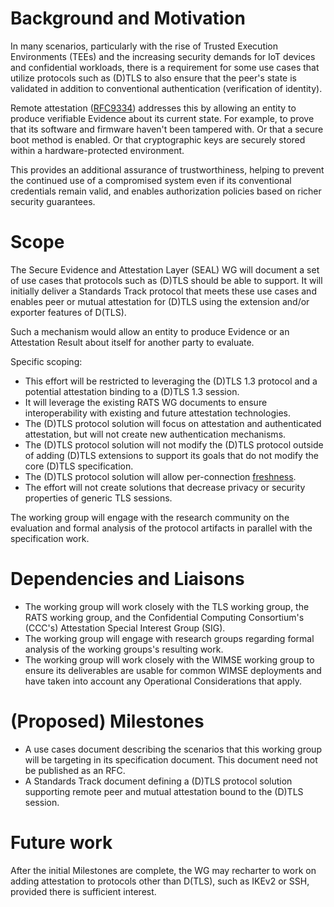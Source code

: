 # Background and Motivation

In many scenarios, particularly with the rise of Trusted Execution
Environments (TEEs) and the increasing security demands for IoT devices
and confidential workloads, there is a requirement for some use cases that
utilize protocols such as (D)TLS to also ensure that the peer's state is
validated in addition to conventional authentication (verification of identity).

Remote attestation ([RFC9334](https://datatracker.ietf.org/doc/rfc9334/)) addresses this by allowing an entity to
produce verifiable Evidence about its current state. For example, to
prove that its software and firmware haven't been tampered with. Or
that a secure boot method is enabled. Or that cryptographic keys are
securely stored within a hardware-protected environment.

This provides an additional assurance of trustworthiness, helping to
prevent the continued use of a compromised system even if its
conventional credentials remain valid, and enables authorization
policies based on richer security guarantees.

# Scope

The Secure Evidence and Attestation Layer (SEAL) WG will document a
set of use cases that protocols such as (D)TLS should be able to support.
It will initially deliver a Standards Track protocol that meets these
use cases and enables peer or mutual attestation for (D)TLS using the
extension and/or exporter features of D(TLS).

Such a mechanism would allow an entity to produce Evidence or an
Attestation Result about itself for another party to evaluate.

Specific scoping:

* This effort will be restricted to leveraging the (D)TLS 1.3 protocol
and a potential attestation binding to a (D)TLS 1.3 session.
* It will leverage the existing RATS WG documents to ensure
interoperability with existing and future attestation technologies.
* The (D)TLS protocol solution will focus on attestation and authenticated
attestation, but will not create new authentication mechanisms.
* The (D)TLS protocol solution will not modify the (D)TLS protocol outside
of adding (D)TLS extensions to support its goals that do not modify the
core (D)TLS specification.
* The (D)TLS protocol solution will allow per-connection
[freshness](https://www.ietf.org/rfc/rfc9334.html#section-10).
* The effort will not create solutions that decrease privacy
or security properties of generic TLS sessions.

The working group will engage with the research community on the
evaluation and formal analysis of the protocol artifacts in parallel
with the specification work.

# Dependencies and Liaisons

* The working group will work closely with the TLS working group, the RATS working group, and the Confidential Computing Consortium's (CCC's) Attestation Special Interest Group (SIG).
* The working group will engage with research groups regarding formal analysis of the working groups's resulting work.
* The working group will work closely with the WIMSE working group to ensure its deliverables are usable for common WIMSE deployments and have taken into account any Operational Considerations that apply.

# (Proposed) Milestones

* A use cases document describing the scenarios that this working group will be targeting in its specification document. This document need not be published as an RFC.
* A Standards Track document defining a (D)TLS protocol solution supporting remote peer and mutual attestation bound to the (D)TLS session.

# Future work

After the initial Milestones are complete, the WG may recharter to work
on adding attestation to protocols other than D(TLS), such as IKEv2 or
SSH, provided there is sufficient interest.
